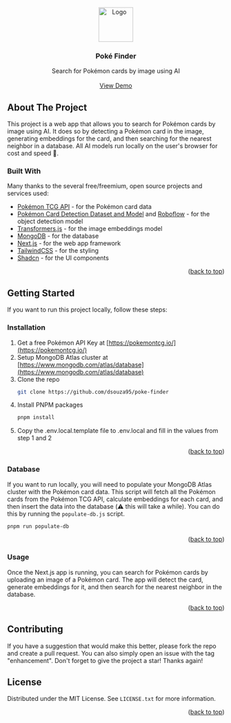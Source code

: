<a id="readme-top"></a>

<!-- PROJECT LOGO -->
<br />
<div align="center">
  <a href="https://github.com/dsouza95/poke-finder">
    <img src="https://pokemon-card-ai.vercel.app/pokeball.svg" alt="Logo" width="80" height="80">
  </a>

  <h3 align="center">Poké Finder</h3>

  <p align="center">
    Search for Pokémon cards by image using AI
    <br />
    <br />
    <a href="https://pokemon-card-ai.vercel.app">View Demo</a>
  </p>
</div>

<!-- ABOUT THE PROJECT -->

## About The Project

This project is a web app that allows you to search for Pokémon cards by image using AI. It does so by detecting a Pokémon card in the image, generating embeddings for the card, and then searching for the nearest neighbor in a database. All AI models run locally on the user's browser for cost and speed :rocket:.

### Built With

Many thanks to the several free/freemium, open source projects and services used:

- [Pokémon TCG API](https://pokemontcg.io/) - for the Pokémon card data
- [Pokémon Card Detection Dataset and Model](https://universe.roboflow.com/pokemoncards/pokemon_card) and [Roboflow](https://roboflow.com/) - for the object detection model
- [Transformers.js](https://huggingface.co/docs/transformers.js/index) - for the image embeddings model
- [MongoDB](https://www.mongodb.com/) - for the database
- [Next.js](https://nextjs.org/) - for the web app framework
- [TailwindCSS](https://tailwindcss.com/) - for the styling
- [Shadcn](https://ui.shadcn.com/) - for the UI components

<p align="right">(<a href="#readme-top">back to top</a>)</p>

<!-- GETTING STARTED -->

## Getting Started

If you want to run this project locally, follow these steps:

### Installation

1. Get a free Pokémon API Key at [https://pokemontcg.io/](https://pokemontcg.io/)
2. Setup MongoDB Atlas cluster at [https://www.mongodb.com/atlas/database](https://www.mongodb.com/atlas/database)
3. Clone the repo
   ```sh
   git clone https://github.com/dsouza95/poke-finder
   ```
4. Install PNPM packages
   ```sh
   pnpm install
   ```
5. Copy the .env.local.template file to .env.local and fill in the values from step 1 and 2

<p align="right">(<a href="#readme-top">back to top</a>)</p>

### Database

If you want to run locally, you will need to populate your MongoDB Atlas cluster with the Pokémon card data.
This script will fetch all the Pokémon cards from the Pokémon TCG API, calculate embeddings for each card, and then insert the data into the database (:warning: this will take a while).
You can do this by running the `populate-db.js` script.

```sh
pnpm run populate-db
```

<p align="right">(<a href="#readme-top">back to top</a>)</p>

<!-- TODO -->

<!-- USAGE EXAMPLES -->

### Usage

Once the Next.js app is running, you can search for Pokémon cards by uploading an image of a Pokémon card. The app will detect the card, generate embeddings for it, and then search for the nearest neighbor in the database.

<p align="right">(<a href="#readme-top">back to top</a>)</p>

<!-- CONTRIBUTING -->

## Contributing

If you have a suggestion that would make this better, please fork the repo and create a pull request. You can also simply open an issue with the tag "enhancement".
Don't forget to give the project a star! Thanks again!

## License

Distributed under the MIT License. See `LICENSE.txt` for more information.

<p align="right">(<a href="#readme-top">back to top</a>)</p>
